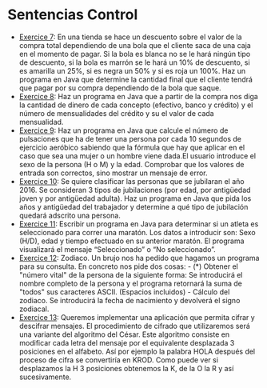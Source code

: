 # Sentencias Control
-  [Exercice 7](https://github.com/oscarjuly23/Java_Basics/blob/main/Varios/tienda7.java):
En una tienda se hace un descuento sobre el valor de la compra total dependiendo de una bola que el cliente saca de una caja en el momento de pagar. Si la bola es blanca no se le hará ningún tipo de descuento, si la bola es marrón se le hará un 10% de descuento, si es amarilla un 25%, si es negra un 50% y si es roja un 100%. Haz un programa en Java que determine la cantidad final que el cliente tendrá que pagar por su compra dependiendo de la bola que saque.
-  [Exercice 8](https://github.com/oscarjuly23/Java_Basics/blob/main/SentenciasControl/empresa8.java):
Haz un programa en Java que a partir de la compra nos diga la cantidad de dinero de cada concepto (efectivo, banco y crédito) y el número de mensualidades del crédito y su el valor de cada mensualidad.
-  [Exercice 9](https://github.com/oscarjuly23/Java_Basics/blob/main/SentenciasControl/Exercicio9.java):
Haz un programa en Java que calcule el número de pulsaciones que ha de tener una persona por cada 10 segundos de ejercicio aeróbico sabiendo que la fórmula que hay que aplicar en el caso que sea una mujer o un hombre viene dada.El usuario introduce el sexo de la persona (H o M) y la edad. Comprobar que los valores de entrada son correctos, sino mostrar un mensaje de error.
- [Exercice 10](https://github.com/oscarjuly23/Java_Basics/blob/main/SentenciasControl/Exercicio10.java):
Se quiere clasificar las personas que se jubilaran el año 2016. Se consideran 3 tipos de jubilaciones (por edad, por antigüedad joven y por antigüedad adulta). Haz un programa en Java que pida los años y antigüedad del trabajador y determine a qué tipo de jubilación quedará adscrito una persona.
- [Exercice 11](https://github.com/oscarjuly23/Java_Basics/blob/main/SentenciasControl/Exercicio11.java):
Escribir un programa en Java para determinar si un atleta es seleccionado para correr una maratón. Los datos a introducir son: Sexo (H/D), edad y tiempo efectuado en su anterior maratón. El programa visualizará el mensaje “Seleccionado” o “No seleccionado”.
- [Exercice 12](https://github.com/oscarjuly23/Java_Basics/blob/main/SentenciasControl/Exercicio12.java):
Zodiaco. Un brujo nos ha pedido que hagamos un programa para su consulta. En concreto nos pide dos cosas: - (*) Obtener el "número vital" de la persona de la siguiente forma: Se introducirá el nombre completo de la persona y el programa retornará la suma de "todos" sus caracteres ASCII. (Espacios incluidos) - Cálculo del zodiaco. Se introducirá la fecha de nacimiento y devolverá el signo zodiacal.
- [Exercice 13](https://github.com/oscarjuly23/Java_Basics/blob/main/SentenciasControl/Exercicio13.java):
Queremos implementar una aplicación que permita cifrar y descifrar mensajes. El procedimiento de cifrado que utilizaremos será una variante del algoritmo del César. Este algoritmo consiste en modificar cada letra del mensaje por el equivalente desplazada 3 posiciones en el alfabeto. Así por ejemplo la palabra HOLA después del proceso de cifra se convertiría en KROD. Como puede ver si desplazamos la H 3 posiciones obtenemos la K, de la O la R y así sucesivamente.
